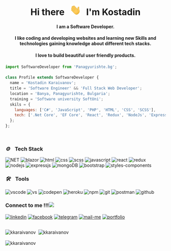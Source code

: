 <h1 align="center">
    Hi there
    <i style="margin: 0 10px;">
        <img src="https://raw.githubusercontent.com/ABSphreak/ABSphreak/master/gifs/Hi.gif" width="35"/>
    </i>
    I'm Kostadin
</h1>
<div>
    <h4 align="center">I am a Software Developer.</h4>
    <h4 align="center">I like coding and developing websites and learning new Skills and technologies gaining knowledge about different tech stacks.</h4>
    <h4 align="center">I love to build beautiful user friendly products.</h4>
</div>

```js
import SoftwareDeveloper from 'Panagyurishte.bg';

class Profile extends SoftwareDeveloper {
  name = 'Kostadin Karaivanov';
  title = 'Software Engineer' && 'Full Stack Web Developer';
  location = 'Banya, Panagyurishte, Bulgaria';
  training = 'Software university SoftUni';
  skils = {
    languages: ['C#', 'JavaScript', 'PHP', 'HTML', 'CSS', 'SCSS'],
    tech: ['.Net Core', 'EF Core', 'React', 'Redux', 'NodeJs', 'ExpressJs']
  };
};
```
<br/>

<h3><i style="margin: 0 15px 0 0;">⚙️</i>Tech Stack</h3>
<p align="left">
    <img src="https://img.shields.io/badge/.Net-%231999B6.svg?style=for-the-badge&logo=dotnet&logoColor=white" alt="NET"/>
    <img src="https://img.shields.io/badge/blazor-%23593d88.svg?style=for-the-badge&logo=blazor&logoColor=white" alt="blazor"/>
    <img src="https://img.shields.io/badge/html5-%23E34F26.svg?style=for-the-badge&logo=html5&logoColor=white" alt="html"/>
    <img src="https://img.shields.io/badge/css-%231572B6.svg?style=for-the-badge&logo=css3&logoColor=white" alt="css"/>
    <img src="https://img.shields.io/badge/scss-%2315726B.svg?style=for-the-badge&logo=sass&logoColor=white" alt="scss"/>
    <img src="https://img.shields.io/badge/javascript-%23323330.svg?style=for-the-badge&logo=javascript&logoColor=%23F7DF1E" alt="javascript"/>
    <img src="https://img.shields.io/badge/react-%2320232a.svg?style=for-the-badge&logo=react&logoColor=%2361DAFB" alt="react"/>
     <img src="https://img.shields.io/badge/redux-%23593d88.svg?style=for-the-badge&logo=redux&logoColor=white" alt="redux"/>
    <img src="https://img.shields.io/badge/Node.js-339933?style=for-the-badge&logo=nodedotjs&logoColor=white" alt="nodejs" />
    <img src="https://img.shields.io/badge/express.js-%23404d59.svg?style=for-the-badge&logo=express&logoColor=%2361DAFB" alt="expressjs" />
    <img src="https://img.shields.io/badge/MongoDB-%234ea94b.svg?style=for-the-badge&logo=mongodb&logoColor=white" alt="mongoDB" />
  <img src="https://img.shields.io/badge/Bootstrap-563D7C?style=for-the-badge&logo=bootstrap&logoColor=white" alt="bootstrap" />
  <img src="https://img.shields.io/badge/styled--components-FF6C37?style=for-the-badge&logo=styled-components&logoColor=white" alt="styles-components" /> 
</p>

<h3><i style="margin: 0 15px 0 0;">🛠️</i>Tools</h3>
<p align="left">
    <img src="https://img.shields.io/badge/VSCode-0078D4?style=for-the-badge&logo=visual%20studio%20code&logoColor=white" alt="vscode" />
    <img src="https://img.shields.io/badge/Visual Studio-%23593D69?style=for-the-badge&logo=visual%20studio&logoColor=white" alt="vs" />
    <img src="https://img.shields.io/badge/Codepen-000000?style=for-the-badge&logo=codepen&logoColor=white" alt="codepen" />
    <img src="https://img.shields.io/badge/Heroku-430098?style=for-the-badge&logo=heroku&logoColor=white" alt="heroku" />
    <img src="https://img.shields.io/badge/NPM-%23000000.svg?style=for-the-badge&logo=npm&logoColor=white" alt="npm"/>
    <img src="https://img.shields.io/badge/Git-f44d27?style=for-the-badge&logo=git&logoColor=white" alt="git"/>
    <img src="https://img.shields.io/badge/Postman-FF6C37?style=for-the-badge&logo=Postman&logoColor=white" alt="postman"/>
    <img src="https://img.shields.io/badge/GitHub-100000?style=for-the-badge&logo=github&logoColor=white" alt="github"/>
</p>

<h3>Connect to me !!!<img src="https://raw.githubusercontent.com/ShahriarShafin/ShahriarShafin/main/Assets/handshake.gif" width="100" /></h3>
<p align="left">
    <a href="https://www.linkedin.com/in/kostadin-karaivanov-8390061a5" target="blank"><img align="center" src="https://img.shields.io/badge/LinkedIn-0077B5?style=for-the-badge&logo=linkedin&logoColor=white" alt="linkedin" /></a>
    <a href="https://www.facebook.com/profile.php?id=100000311415045" target="blank"><img align="center" src="https://img.shields.io/badge/facebook-1879A2?style=for-the-badge&logo=facebook&logoColor=white" alt="facebook" /></a>
    <a href="https://t.me/kkaraivanov" target="blank"><img align="center" src="https://img.shields.io/badge/telegram-1877F2?style=for-the-badge&logo=telegram&logoColor=white" alt="telegram" /></a>
    <a title="kostadin.karaivanov@outlook.com" href="mailto:kostadin.karaivanov@outlook.com" target="blank"><img align="center" src="https://img.shields.io/badge/Mail-D14836?style=for-the-badge&logo=gmail&logoColor=white" alt="mail-me" /></a>
    <a href="https://kkaraivanov.github.io" target="_blank"><img align="center" src="https://img.shields.io/badge/portfolio-F25252?style=for-the-badge&logo=About.me&logoColor=white" alt="portfolio" /></a>
</p>
<br />
<div style="@media only screen and (min-width: 1024px){text-align: center;}">
    <img src="https://github-readme-stats.vercel.app/api/top-langs?username=kkaraivanov&show_icons=true&locale=en&layout=compact" alt="kkaraivanov" />
    &nbsp;<img style="@media only screen and (min-width: 1024px){max-width: 420px;}" src="https://github-readme-stats.vercel.app/api?username=kkaraivanov&show_icons=true&locale=en" alt="kkaraivanov" />

</div>
<br />
<div style="@media only screen and (min-width: 1024px){text-align: center;}">
    <img src="https://github-readme-streak-stats.herokuapp.com/?user=kkaraivanov&" alt="kkaraivanov" />
</div>
